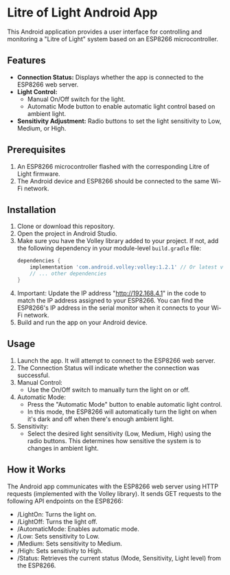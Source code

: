 # Litre of Light Android App

This Android application provides a user interface for controlling and monitoring a "Litre of Light" system based on an ESP8266 microcontroller. 

## Features

- **Connection Status:** Displays whether the app is connected to the ESP8266 web server.
- **Light Control:**
    - Manual On/Off switch for the light.
    - Automatic Mode button to enable automatic light control based on ambient light.
- **Sensitivity Adjustment:** Radio buttons to set the light sensitivity to Low, Medium, or High.

## Prerequisites

1. An ESP8266 microcontroller flashed with the corresponding Litre of Light firmware.
2. The Android device and ESP8266 should be connected to the same Wi-Fi network.

## Installation

1. Clone or download this repository.
2. Open the project in Android Studio.
3. Make sure you have the Volley library added to your project. If not, add the following dependency in your module-level `build.gradle` file:
   ```gradle
   dependencies {
       implementation 'com.android.volley:volley:1.2.1' // Or latest version
       // ... other dependencies
   }

4. Important: Update the IP address "http://192.168.4.1" in the code to match the IP address assigned to your ESP8266. You can find the ESP8266's IP address in the serial monitor when it connects to your Wi-Fi network.
5. Build and run the app on your Android device.

## Usage

1. Launch the app. It will attempt to connect to the ESP8266 web server.
2. The Connection Status will indicate whether the connection was successful.
3. Manual Control:
    - Use the On/Off switch to manually turn the light on or off.
4. Automatic Mode:
    - Press the "Automatic Mode" button to enable automatic light control.
    - In this mode, the ESP8266 will automatically turn the light on when it's dark and off when there's enough ambient light.
5. Sensitivity:
    - Select the desired light sensitivity (Low, Medium, High) using the radio buttons. This determines how sensitive the system is to changes in ambient light.

## How it Works

The Android app communicates with the ESP8266 web server using HTTP requests (implemented with the Volley library). It sends GET requests to the following API endpoints on the ESP8266:

- /LightOn: Turns the light on.
- /LightOff: Turns the light off.
- /AutomaticMode: Enables automatic mode.
- /Low: Sets sensitivity to Low.
- /Medium: Sets sensitivity to Medium.
- /High: Sets sensitivity to High.
- /Status: Retrieves the current status (Mode, Sensitivity, Light level) from the ESP8266.
